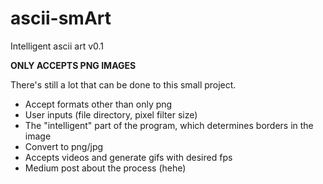 # ascii-smArt
Intelligent ascii art v0.1

**ONLY ACCEPTS PNG IMAGES**

There's still a lot that can be done to this small project.
 - Accept formats other than only png
 - User inputs (file directory, pixel filter size)
 - The "intelligent" part of the program, which determines borders in the image
 - Convert to png/jpg
 - Accepts videos and generate gifs with desired fps
 - Medium post about the process (hehe)
